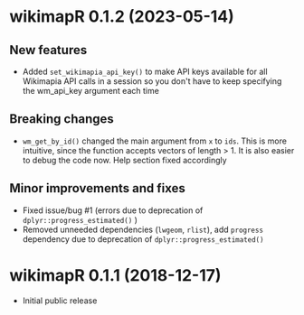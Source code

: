 # wikimapR 0.1.2 (2023-05-14)

## New features

- Added `set_wikimapia_api_key()` to make API keys available for all Wikimapia API
calls in a session so you don't have to keep specifying the wm_api_key argument
each time

## Breaking changes

- `wm_get_by_id()` changed the main argument from `x` to `ids`. This is more intuitive, since the function accepts vectors of length > 1. It is also easier to debug the code now. Help section fixed accordingly

## Minor improvements and fixes

- Fixed issue/bug #1 (errors due to deprecation of `dplyr::progress_estimated()` )
- Removed unneeded dependencies (`lwgeom`, `rlist`), add `progress` dependency due to deprecation of `dplyr::progress_estimated()`


# wikimapR 0.1.1 (2018-12-17)

- Initial public release



